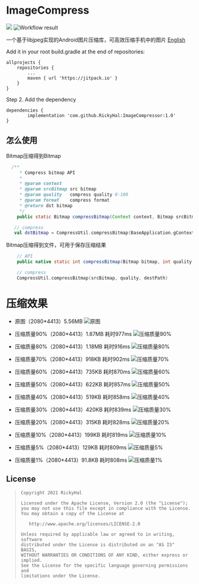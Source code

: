 # ImageCompress
[![](https://jitpack.io/v/RickyHal/ImageCompressor.svg)](https://jitpack.io/#RickyHal/ImageCompressor) ![Workflow result](https://github.com/RickyHal/ImageCompressor/workflows/Check/badge.svg)

一个基于libjpeg实现的Android图片压缩库，可高效压缩手机中的图片 [English](/README.md)

Add it in your root build.gradle at the end of repositories:

	allprojects {
		repositories {
			...
			maven { url 'https://jitpack.io' }
		}
	}
Step 2. Add the dependency

	dependencies {
	        implementation 'com.github.RickyHal:ImageCompressor:1.0'
	}


## 怎么使用

Bitmap压缩得到Bitmap
```Java
  /**
     * Compress bitmap API
     *
     * @param context
     * @param srcBitmap src bitmap
     * @param quality   compress quality 0-100
     * @param format    compress format
     * @return dst bitmap
     */
    public static Bitmap compressBitmap(Context context, Bitmap srcBitmap, int quality, @Nullable Bitmap.CompressFormat format);
```

```kotlin
   // compress
   val dstBitmap = CompressUtil.compressBitmap(BaseApplication.gContext, srcBitmap, quality, Bitmap.CompressFormat.JPEG)
```

Bitmap压缩得到文件，可用于保存压缩结果

```Java
    // API
    public native static int compressBitmap(Bitmap bitmap, int quality, String destFile);
```

```kotlin
    // compress
    CompressUtil.compressBitmap(srcBitmap, quality, destPath)
```

# 压缩效果

* 原图（2080*4413）5.56MB
![原图](/results/origin.jpg)

* 压缩质量90%（2080*4413）1.87MB 耗时977ms
![压缩质量90%](/results/quality90.jpg)

* 压缩质量80%（2080*4413）1.18MB 耗时916ms
![压缩质量80%](/results/quality80.jpg)

* 压缩质量70%（2080*4413）918KB 耗时902ms
![压缩质量70%](/results/quality70.jpg)

* 压缩质量60%（2080*4413）735KB 耗时870ms
![压缩质量60%](/results/quality60.jpg)

* 压缩质量50%（2080*4413）622KB 耗时857ms
![压缩质量50%](/results/quality50.jpg)

* 压缩质量40%（2080*4413）519KB 耗时858ms
![压缩质量40%](/results/quality40.jpg)

* 压缩质量30%（2080*4413）420KB 耗时839ms
![压缩质量30%](/results/quality30.jpg)

* 压缩质量20%（2080*4413）315KB 耗时828ms
![压缩质量20%](/results/quality20.jpg)

* 压缩质量10%（2080*4413）199KB 耗时819ms
![压缩质量10%](/results/quality10.jpg)

* 压缩质量5%（2080*4413）129KB 耗时809ms
![压缩质量5%](/results/quality5.jpg)

* 压缩质量1%（2080*4413）91.8KB 耗时808ms
![压缩质量1%](/results/quality1.jpg)


## License

> ```
> Copyright 2021 RickyHal
>
> Licensed under the Apache License, Version 2.0 (the "License");
> you may not use this file except in compliance with the License.
> You may obtain a copy of the License at
>
>    http://www.apache.org/licenses/LICENSE-2.0
>
> Unless required by applicable law or agreed to in writing, software
> distributed under the License is distributed on an "AS IS" BASIS,
> WITHOUT WARRANTIES OR CONDITIONS OF ANY KIND, either express or implied.
> See the License for the specific language governing permissions and
> limitations under the License.
> ```
